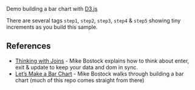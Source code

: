 Demo building a bar chart with [D3.js](http://d3js.org/)

There are several tags `step1`, `step2`, `step3`, `step4` & `step5`
showing tiny increments as you build this sample.

## References

* [Thinking with Joins](http://bost.ocks.org/mike/join/) - Mike Bostock explains how to think about enter, exit & update to keep your data and dom in sync.
* [Let’s Make a Bar Chart](http://bost.ocks.org/mike/bar/) - Mike Bostock walks through building a bar chart (much of this repo comes straight from there)
